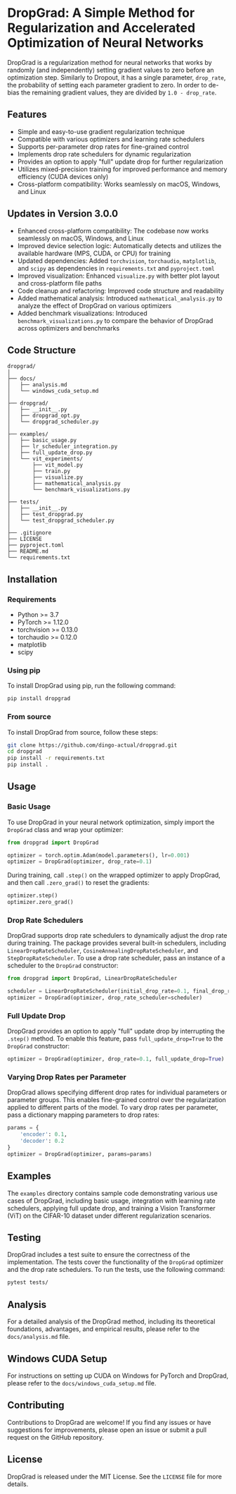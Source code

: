 # DropGrad: A Simple Method for Regularization and Accelerated Optimization of Neural Networks

DropGrad is a regularization method for neural networks that works by randomly (and independently) setting gradient values to zero before an optimization step. Similarly to Dropout, it has a single parameter, `drop_rate`, the probability of setting each parameter gradient to zero. In order to de-bias the remaining gradient values, they are divided by `1.0 - drop_rate`.

## Features

- Simple and easy-to-use gradient regularization technique
- Compatible with various optimizers and learning rate schedulers
- Supports per-parameter drop rates for fine-grained control
- Implements drop rate schedulers for dynamic regularization
- Provides an option to apply "full" update drop for further regularization
- Utilizes mixed-precision training for improved performance and memory efficiency (CUDA devices only)
- Cross-platform compatibility: Works seamlessly on macOS, Windows, and Linux

## Updates in Version 3.0.0

- Enhanced cross-platform compatibility: The codebase now works seamlessly on macOS, Windows, and Linux
- Improved device selection logic: Automatically detects and utilizes the available hardware (MPS, CUDA, or CPU) for training
- Updated dependencies: Added `torchvision`, `torchaudio`, `matplotlib`, and `scipy` as dependencies in `requirements.txt` and `pyproject.toml`
- Improved visualization: Enhanced `visualize.py` with better plot layout and cross-platform file paths
- Code cleanup and refactoring: Improved code structure and readability
- Added mathematical analysis: Introduced `mathematical_analysis.py` to analyze the effect of DropGrad on various optimizers
- Added benchmark visualizations: Introduced `benchmark_visualizations.py` to compare the behavior of DropGrad across optimizers and benchmarks

## Code Structure

```
dropgrad/
│
├── docs/
│   ├── analysis.md
│   └── windows_cuda_setup.md
│
├── dropgrad/
│   ├── __init__.py
│   ├── dropgrad_opt.py
│   └── dropgrad_scheduler.py
│
├── examples/
│   ├── basic_usage.py
│   ├── lr_scheduler_integration.py
│   ├── full_update_drop.py
│   └── vit_experiments/
│       ├── vit_model.py
│       ├── train.py
│       ├── visualize.py
│       ├── mathematical_analysis.py
│       └── benchmark_visualizations.py
│
├── tests/
│   ├── __init__.py
│   ├── test_dropgrad.py
│   └── test_dropgrad_scheduler.py
│
├── .gitignore
├── LICENSE
├── pyproject.toml
├── README.md
└── requirements.txt
```

## Installation

### Requirements

- Python >= 3.7
- PyTorch >= 1.12.0
- torchvision >= 0.13.0
- torchaudio >= 0.12.0
- matplotlib
- scipy

### Using pip

To install DropGrad using pip, run the following command:

```bash
pip install dropgrad
```

### From source

To install DropGrad from source, follow these steps:

```bash
git clone https://github.com/dingo-actual/dropgrad.git
cd dropgrad
pip install -r requirements.txt
pip install .
```

## Usage

### Basic Usage

To use DropGrad in your neural network optimization, simply import the `DropGrad` class and wrap your optimizer:

```python
from dropgrad import DropGrad

optimizer = torch.optim.Adam(model.parameters(), lr=0.001)
optimizer = DropGrad(optimizer, drop_rate=0.1)
```

During training, call `.step()` on the wrapped optimizer to apply DropGrad, and then call `.zero_grad()` to reset the gradients:

```python
optimizer.step()
optimizer.zero_grad()
```

### Drop Rate Schedulers

DropGrad supports drop rate schedulers to dynamically adjust the drop rate during training. The package provides several built-in schedulers, including `LinearDropRateScheduler`, `CosineAnnealingDropRateScheduler`, and `StepDropRateScheduler`. To use a drop rate scheduler, pass an instance of a scheduler to the `DropGrad` constructor:

```python
from dropgrad import DropGrad, LinearDropRateScheduler

scheduler = LinearDropRateScheduler(initial_drop_rate=0.1, final_drop_rate=0.0, num_steps=1000)
optimizer = DropGrad(optimizer, drop_rate_scheduler=scheduler)
```

### Full Update Drop

DropGrad provides an option to apply "full" update drop by interrupting the `.step()` method. To enable this feature, pass `full_update_drop=True` to the `DropGrad` constructor:

```python
optimizer = DropGrad(optimizer, drop_rate=0.1, full_update_drop=True)
```

### Varying Drop Rates per Parameter

DropGrad allows specifying different drop rates for individual parameters or parameter groups. This enables fine-grained control over the regularization applied to different parts of the model. To vary drop rates per parameter, pass a dictionary mapping parameters to drop rates:

```python
params = {
    'encoder': 0.1,
    'decoder': 0.2
}
optimizer = DropGrad(optimizer, params=params)
```

## Examples

The `examples` directory contains sample code demonstrating various use cases of DropGrad, including basic usage, integration with learning rate schedulers, applying full update drop, and training a Vision Transformer (ViT) on the CIFAR-10 dataset under different regularization scenarios.

## Testing

DropGrad includes a test suite to ensure the correctness of the implementation. The tests cover the functionality of the `DropGrad` optimizer and the drop rate schedulers. To run the tests, use the following command:

```bash
pytest tests/
```

## Analysis

For a detailed analysis of the DropGrad method, including its theoretical foundations, advantages, and empirical results, please refer to the `docs/analysis.md` file.

## Windows CUDA Setup

For instructions on setting up CUDA on Windows for PyTorch and DropGrad, please refer to the `docs/windows_cuda_setup.md` file.

## Contributing

Contributions to DropGrad are welcome! If you find any issues or have suggestions for improvements, please open an issue or submit a pull request on the GitHub repository.

## License

DropGrad is released under the MIT License. See the `LICENSE` file for more details.